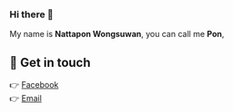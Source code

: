 ### Hi there 👋
My name is **Nattapon Wongsuwan**, you can call me **Pon**, 

## 💖 Get in touch

👉 [Facebook](https://www.facebook.com/nattapon.wongs/)<br>
👉 [Email](mailto:nattapon.wongs@gmail.com)<br>

<!--
**nattaponwongs/nattaponwongs** is a ✨ _special_ ✨ repository because its `README.md` (this file) appears on your GitHub profile.

Here are some ideas to get you started:

- 🔭 I’m currently working on ...
- 🌱 I’m currently learning ...
- 👯 I’m looking to collaborate on ...
- 🤔 I’m looking for help with ...
- 💬 Ask me about ...
- 📫 How to reach me: ...
- 😄 Pronouns: ...
- ⚡ Fun fact: ...
-->
